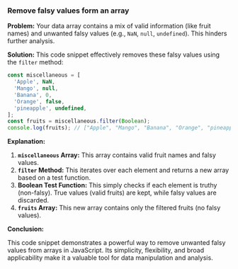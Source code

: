 ### Remove falsy values form an array 
**Problem:** Your data array contains a mix of valid information (like fruit names) and unwanted falsy values (e.g., `NaN`, `null`, `undefined`). This hinders further analysis.

**Solution:** This code snippet effectively removes these falsy values using the `filter` method:

```javascript
const miscellaneous = [
  'Apple', NaN,
  'Mango', null,
  'Banana', 0,
  'Orange', false,
  'pineapple', undefined,
];
const fruits = miscellaneous.filter(Boolean);
console.log(fruits); // ["Apple", "Mango", "Banana", "Orange", "pineapple"]
```

**Explanation:**

1. **`miscellaneous` Array:** This array contains valid fruit names and falsy values.
2. **`filter` Method:** This iterates over each element and returns a new array based on a test function.
3. **Boolean Test Function:** This simply checks if each element is truthy (non-falsy). True values (valid fruits) are kept, while falsy values are discarded.
4. **`fruits` Array:** This new array contains only the filtered fruits (no falsy values).

**Conclusion:**

This code snippet demonstrates a powerful way to remove unwanted falsy values from arrays in JavaScript. Its simplicity, flexibility, and broad applicability make it a valuable tool for data manipulation and analysis.
